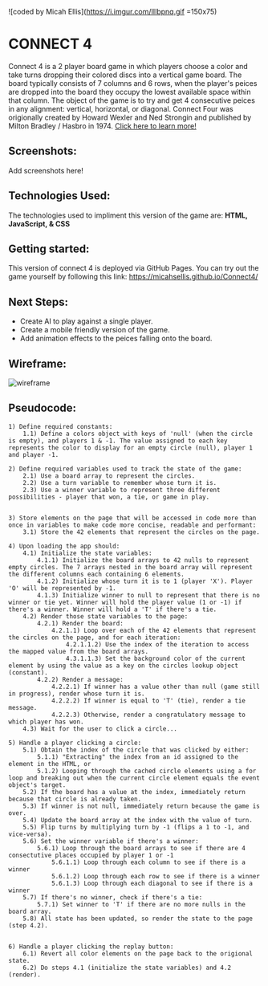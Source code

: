 ![coded by Micah Ellis](https://i.imgur.com/IIlbpnq.gif =150x75)

# CONNECT 4

Connect 4 is a 2 player board game in which players choose a color and take turns dropping their colored discs into a vertical game board. The board typically consists of 7 columns and 6 rows, when the player's peices are dropped into the board they occupy the lowest available space within that column. The object of the game is to try and get 4 consecutive peices in any alignment: vertical, horizontal, or diagonal. Connect Four was origionally created by Howard Wexler and Ned Strongin and published by Milton Bradley / Hasbro in 1974. [Click here to learn more!](https://en.wikipedia.org/wiki/Connect_Four)

## Screenshots:

Add screenshots here!

## Technologies Used:

The technologies used to impliment this version of the game are: **HTML, JavaScript, & CSS**

## Getting started:

This version of connect 4 is deployed via GitHub Pages. You can try out the game yourself by following this link:
	https://micahsellis.github.io/Connect4/

## Next Steps:

* Create AI to play against a single player.
* Create a mobile friendly version of the game.
* Add animation effects to the peices falling onto the board.

## Wireframe:

![wireframe](https://i.imgur.com/9MbRlZb.jpg?1)

## Pseudocode:

```
1) Define required constants:
	1.1) Define a colors object with keys of 'null' (when the circle is empty), and players 1 & -1. The value assigned to each key represents the color to display for an empty circle (null), player 1 and player -1.

2) Define required variables used to track the state of the game:
	2.1) Use a board array to represent the circles.	
    2.2) Use a turn variable to remember whose turn it is.
	2.3) Use a winner variable to represent three different possibilities - player that won, a tie, or game in play.


3) Store elements on the page that will be accessed in code more than once in variables to make code more concise, readable and performant:
	3.1) Store the 42 elements that represent the circles on the page.

4) Upon loading the app should:
	4.1) Initialize the state variables:
		4.1.1) Initialize the board arrays to 42 nulls to represent empty circles. The 7 arrays nested in the board array will represent the different columns each containing 6 elements.
		4.1.2) Initialize whose turn it is to 1 (player 'X'). Player 'O' will be represented by -1.
		4.1.3) Initialize winner to null to represent that there is no winner or tie yet. Winner will hold the player value (1 or -1) if there's a winner. Winner will hold a 'T' if there's a tie. 
	4.2) Render those state variables to the page:
		4.2.1) Render the board:
			4.2.1.1) Loop over each of the 42 elements that represent the circles on the page, and for each iteration:
				4.2.1.1.2) Use the index of the iteration to access the mapped value from the board arrays.
				4.3.1.1.3) Set the background color of the current element by using the value as a key on the circles lookup object (constant).
		4.2.2) Render a message:
			4.2.2.1) If winner has a value other than null (game still in progress), render whose turn it is.
			4.2.2.2) If winner is equal to 'T' (tie), render a tie message.
			4.2.2.3) Otherwise, render a congratulatory message to which player has won.
	4.3) Wait for the user to click a circle...

5) Handle a player clicking a circle:
	5.1) Obtain the index of the circle that was clicked by either:
		5.1.1) "Extracting" the index from an id assigned to the element in the HTML, or
		5.1.2) Looping through the cached circle elements using a for loop and breaking out when the current circle element equals the event object's target.
	5.2) If the board has a value at the index, immediately return because that circle is already taken.
	5.3) If winner is not null, immediately return because the game is over.
	5.4) Update the board array at the index with the value of turn.
	5.5) Flip turns by multiplying turn by -1 (flips a 1 to -1, and vice-versa).
	5.6) Set the winner variable if there's a winner:
		5.6.1) Loop through the board arrays to see if there are 4 consectutive places occupied by player 1 or -1
            5.6.1.1) Loop through each column to see if there is a winner 
            5.6.1.2) Loop through each row to see if there is a winner
            5.6.1.3) Loop through each diagonal to see if there is a winner
	5.7) If there's no winner, check if there's a tie:
		5.7.1) Set winner to 'T' if there are no more nulls in the board array.
	5.8) All state has been updated, so render the state to the page (step 4.2).
		

6) Handle a player clicking the replay button:
	6.1) Revert all color elements on the page back to the origional state.
	6.2) Do steps 4.1 (initialize the state variables) and 4.2 (render).
```